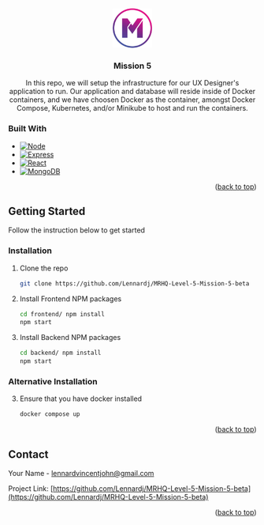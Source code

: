 <a name="readme-top"></a>

<br />
<div align="center">
  <a href="https://github.com/lennardj/MRHQ-Level-5-Mission-5">
    <img src="images/logo.jpeg" alt="Logo" width="80" height="80">
  </a>

<h3 align="center">Mission 5</h3>

  <p align="center">
    In this repo, we will setup the infrastructure for our UX Designer's application to run.  Our application and database will reside inside of Docker containers, and we have choosen Docker as the container, amongst Docker Compose, Kubernetes, and/or Minikube to host and run the containers.  
  </p>
</div>

### Built With

- [![Node][node.js]][node-url]
- [![Express][express.js]][express-url]
- [![React][react.js]][react-url]
- [![MongoDB][mongodb.com]][mongodb-url]
<!-- - [![Vue][vue.js]][vue-url]
- [![Angular][angular.io]][angular-url]
- [![Svelte][svelte.dev]][svelte-url]
- [![Laravel][laravel.com]][laravel-url]
- [![Bootstrap][bootstrap.com]][bootstrap-url]
- [![JQuery][jquery.com]][jquery-url] -->

<p align="right">(<a href="#readme-top">back to top</a>)</p>

<!-- GETTING STARTED -->

## Getting Started

Follow the instruction below to get started

### Installation

1. Clone the repo
   ```sh
   git clone https://github.com/Lennardj/MRHQ-Level-5-Mission-5-beta
   ```
2. Install Frontend NPM packages
   ```sh
   cd frontend/ npm install
   npm start
   ```
3. Install Backend NPM packages
   ```sh
   cd backend/ npm install
   npm start
   ```

### Alternative Installation

3. Ensure that you have docker installed
   ```sh
   docker compose up
   ```

<p align="right">(<a href="#readme-top">back to top</a>)</p>

<!-- CONTACT -->

## Contact

Your Name - lennardvincentjohn@gmail.com

Project Link: [https://github.com/Lennardj/MRHQ-Level-5-Mission-5-beta](https://github.com/Lennardj/MRHQ-Level-5-Mission-5-beta)

<p align="right">(<a href="#readme-top">back to top</a>)</p>

[react.js]: https://img.shields.io/badge/React-20232A?style=for-the-badge&logo=react&logoColor=61DAFB
[react-url]: https://reactjs.org/
[node.js]: https://img.shields.io/badge/Node.js-339933?style=for-the-badge&logo=nodedotjs&logoColor=white
[node-url]: https://nodejs.org/en/
[express.js]: https://img.shields.io/badge/Express.js-000000?style=for-the-badge&logo=express&logoColor=white
[express-url]: https://expressjs.com/
[mongodb.com]: https://img.shields.io/badge/MongoDB-4EA94B?style=for-the-badge&logo=mongodb&logoColor=white
[mongodb-url]: https://www.mongodb.com/
